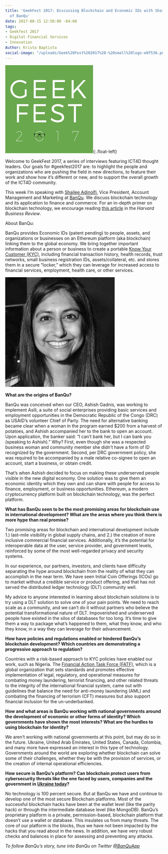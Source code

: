 ```yaml
---
title: 'GeekFest 2017: Discussing Blockchain and Economic IDs with Shailee Adinolfi
  of BanQu'
date: 2017-08-15 12:50:00 -04:00
tags:
- Geekfest 2017
- Digital Financial Services
- Innovation
Author: Krista Baptista
social-image: "/uploads/Geek%20Fest%202017%20-%20small%20logo-e0f536.png"
---
```


![geek fest logo](/uploads/geek%20fest%20smallest.jpg?download){:.float-left}

Welcome to GeekFest 2017, a series of interviews featuring ICT4D thought leaders. Our goals for #geekfest2017 are: to highlight the people and organizations who are pushing the field in new directions, to feature their work and show how it’s different or new, and to support the overall growth of the ICT4D community.

This week I’m speaking with [Shailee Adinolfi](http://www.banquapp.com/about/team/), Vice President, Account Management and Marketing at [BanQu](http://www.banquapp.com/). We discuss blockchain technology and its application to finance and commerce. For an in-depth primer on blockchain technology, we encourage reading [this article](https://hbr.org/2017/01/the-truth-about-blockchain) in the *Harvard Business Review*.

<!--more-->

About BanQu:

BanQu provides Economic IDs (patent pending) to people, assets, and organizations or businesses on an Ethereum platform (aka blockchain) linking them to the global economy. We bring together important information about a person or business to create a portable [Know Your Customer (KYC)](https://www.pwc.com/gx/en/financial-services/publications/assets/pwc-anti-money-laundering-2016.pdf), including financial transaction history, health records, trust networks, small business registration IDs, assets/collateral, etc. and stores them in a secure “locker,” which they can leverage for increased access to financial services, employment, health care, or other services.

![Shailee-Adinolfi-350x350.jpg](/uploads/Shailee-Adinolfi-350x350.jpg)

**What are the origins of BanQu?**

BanQu was conceived when our CEO, Ashish Gadnis, was working to implement Asili, a suite of social enterprises providing basic services and employment opportunities in the Democratic Republic of the Congo (DRC) as USAID’s volunteer Chief of Party. The need for alternative banking became clear when a woman in the program earned $200 from a harvest of potatoes, and Ashish accompanied her to the bank to open an account. Upon application, the banker said: “I can’t bank her, but I can bank you (speaking to Ashish).” Why? First, even though she was a respected business woman and community member she didn’t have a form of ID recognized by the government. Second, per DRC government policy, she was required to be accompanied by a male relative co-signee to open an account, start a business, or obtain credit.

That’s when Ashish decided to focus on making these underserved people visible in the new digital economy. One solution was to give them an economic identity which they own and can share with people for access to finance, employment, or business opportunities. Ethereum, a modern cryptocurrency platform built on blockchain technology, was the perfect platform.

**What has BanQu seen to be the most promising areas for blockchain use in international development? What are the areas where you think there is more hype than real promise?**

Two promising areas for blockchain and international development include 1.) last-mile visibility in global supply chains, and 2.) the creation of more inclusive commercial financial services. Additionally, it’s the potential for interoperable data at the user, service provider, and government levels, reinforced by some of the most well-regarded privacy and security systems.

In our experience, our partners, investors, and clients have difficulty separating the hype around blockchain from the reality of what they can accomplish in the near term. We have seen Initial Coin Offerings (ICOs) go to market without a credible service or product offering, and that has not served the distributed ledger technology (DLT) community well.

My advice to anyone interested in learning about blockchain solutions is to try using a DLT solution to solve one of your pain points. We need to reach scale as a community, and we can’t do it without partners who believe the potential transformational nature of DLT. Impoverished and underserved people have existed in the silos of databases for too long. It’s time to give them a way to package what’s happened to them, what they know, and who they know, in a way they can leverage for their advancement.

**How have policies and regulations enabled or hindered BanQu’s blockchain development? Which countries are demonstrating a progressive approach to regulation?**

Countries with a risk-based approach to KYC policies have enabled our work, such as Nigeria. The [Financial Action Task Force (FATF)](http://www.fatf-gafi.org/), which is a global organization that sets standards and promotes effective implementation of legal, regulatory, and operational measures for combating money laundering, terrorist financing, and other related threats to the integrity of the international financial system, came out with guidelines that balance the need for anti-money laundering (AML) and combating the financing of terrorism (CFT) measures but also support financial inclusion for the un-underbanked.

**How and what areas is BanQu working with national governments around the development of economic or other forms of identity? Which governments have shown the most interests? What are the hurdles to using blockchain for identity?**

We aren’t working with national governments at this point, but may do so in the future. Ukraine, United Arab Emirates, United States, Canada, Colombia, and many more have expressed an interest in this type of technology. Governments around the world are exploring whether blockchain can solve some of their challenges, whether they be with the provision of services, or the creation of internal operational efficiencies.

**How secure is BanQu’s platform? Can blockchain protect users from cybersecurity threats like the one faced by users, companies and the government in [Ukraine today](http://www.techrepublic.com/article/ukraine-is-a-test-bed-for-global-cyberattacks-that-will-target-major-infrastructure/)?**

No technology is 100 percent secure. But at BanQu we have and continue to develop one of the most secure Blockchain platforms. Most of the successful blockchain hacks have been at the wallet level (like the parity hack) or through the intermediate database level (like MongoDB). BanQu’s proprietary platform is a private, permission-based, blockchain platform that doesn’t use a wallet or database. This insulates us from many threats. The core of our platform is the blocks, thus we have not been impacted by the hacks that you read about in the news. In addition, we have very robust checks and balances in place for assessing and preventing any attacks.

*To follow BanQu’s story, tune into BanQu on Twitter [@BanQuApp](https://twitter.com/banquapp?lang=en)*